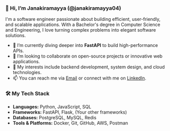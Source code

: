 ### 👋 Hi, I’m Janakiramayya (@janakiramayya04)

I'm a software engineer passionate about building efficient, user-friendly, and scalable applications. With a Bachelor's degree in Computer Science and Engineering, I love turning complex problems into elegant software solutions.

- 🌱 I’m currently diving deeper into **FastAPI** to build high-performance APIs.
- 💞️ I’m looking to collaborate on open-source projects or innovative web applications.
- 👀 My interests include backend development, system design, and cloud technologies.
- 📫 You can reach me via [Email](mailto:janakiramayya@129.com) or connect with me on [LinkedIn]([(https://www.linkedin.com/in/janaki-ramayya-pasagada-56871728b/)]).

### 🛠️ My Tech Stack

- **Languages:** Python, JavaScript, SQL
- **Frameworks:** FastAPI, Flask, (Your other frameworks)
- **Databases:** PostgreSQL, MySQL, Redis
- **Tools & Platforms:** Docker, Git, GitHub, AWS, Postman
<!---
janakiramayya04/janakiramayya04 is a ✨ special ✨ repository because its `README.md` (this file) appears on your GitHub profile.
You can click the Preview link to take a look at your changes.
--->
